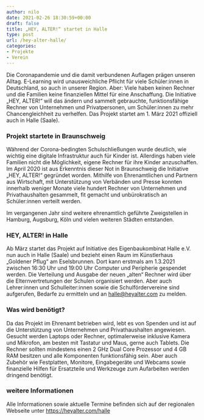 ```yaml
---
author: nilo
date: 2021-02-26 18:30:59+00:00
draft: false
title: „HEY, ALTER!“ startet in Halle
type: post
url: /hey-alter-halle/
categories:
- Projekte
- Verein
---
```


Die Coronapandemie und die damit verbundenen Auflagen prägen unseren Alltag. E-Learning wird unausweichliche Pflicht für viele Schüler:innen in Deutschland, so auch in unserer Region. Aber: Viele haben keinen Rechner und die Familien keine finanziellen Mittel für eine Anschaffung. Die Initiative „HEY, ALTER!“ will das ändern und sammelt gebrauchte, funktionsfähige Rechner von Unternehmen und Privatpersonen, um Schüler:innen zu mehr Chancengleichheit zu verhelfen. Das Projekt startet am 1. März 2021 offiziell auch in Halle (Saale).

<!--more-->

### Projekt startete in Braunschweig

Während der Corona-bedingten Schulschließungen wurde deutlich, wie wichtig eine digitale Infrastruktur auch für Kinder ist. Allerdings haben viele Familien nicht die Möglichkeit, eigene Rechner für ihre Kinder anzuschaffen.
Im April 2020 ist aus Erkenntnis dieser Not in Braunschweig die Initiative „HEY, ALTER!“ gegründet worden. Mithilfe von Ehrenamtlichen und Partnern aus Wirtschaft, mit Unterstützung von Verbänden und Presse konnten innerhalb weniger Monate viele hundert Rechner von Unternehmen und Privathaushalten gesammelt, fit gemacht und unbürokratisch an Schüler:innen verteilt werden. 

Im vergangenen Jahr sind weitere ehrenamtlich geführte Zweigstellen in Hamburg, Augsburg, Köln und vielen weiteren Städten entstanden.

### HEY, ALTER! in Halle

Ab März startet das Projekt auf Initiative des Eigenbaukombinat Halle e.V. nun auch in Halle (Saale) und bezieht einen Raum im Künstlerhaus „Goldener Pflug“ am Eselsbrunnen. Dort kann erstmals am 1.3.2021 zwischen 16:30 Uhr und 19:00 Uhr Computer und Peripherie gespendet werden. Die Verteilung und Ausgabe der neuen „alten“ Rechner wird über die Elternvertretungen der Schulen organisiert werden. Aber auch Lehrer:innen und Schulleiter:innen sowie die Schulfördervereine sind aufgerufen, Bedarfe zu ermitteln und an halle@heyalter.com zu melden.

### Was wird benötigt?

Da das Projekt im Ehrenamt betrieben wird, lebt es von Spenden und ist auf die Unterstützung von Unternehmen und Privathaushalten angewiesen. Gesucht werden Laptops oder Rechner, optimalerweise inklusive Kamera und Mikrofon, am besten mit Tastatur und Maus, gerne auch Tablets. Die Rechner sollten mindestens einen 2 GHz Dual Core Prozessor und 4 GB RAM besitzen und alle Komponenten funktionsfähig sein. Aber auch Zubehör wie Festplatten, Monitore, Eingabegeräte und Webcams sowie finanzielle Hilfen für Ersatzteile und Werkzeuge zum Aufarbeiten werden dringend benötigt.

### weitere Informationen

Alle Informationen sowie aktuelle Termine befinden sich auf der regionalen Webseite unter https://heyalter.com/halle

